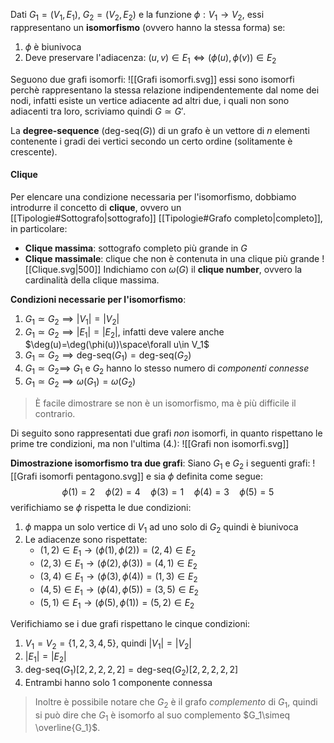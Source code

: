 Dati $G_1=(V_1,E_1)$, $G_2=(V_2,E_2)$ e la funzione $\phi:V_1\to V_2$, essi rappresentano un **isomorfismo** (ovvero hanno la stessa forma) se:
1. $\phi$ è biunivoca
2. Deve preservare l'adiacenza: $(u,v)\in E_1\iff(\phi(u),\phi(v))\in E_2$

Seguono due grafi isomorfi:
![[Grafi isomorfi.svg]]
essi sono isomorfi perchè rappresentano la stessa relazione indipendentemente dal nome dei nodi, infatti esiste un vertice adiacente ad altri due, i quali non sono adiacenti tra loro, scriviamo quindi $G\simeq G'$.

La **degree-sequence** ($\text{deg-seq}(G)$) di un grafo è un vettore di $n$ elementi contenente i gradi dei vertici secondo un certo ordine (solitamente è crescente).

#### Clique
Per elencare una condizione necessaria per l'isomorfismo, dobbiamo introdurre il concetto di **clique**, ovvero un [[Tipologie#Sottografo|sottografo]] [[Tipologie#Grafo completo|completo]], in particolare:
- **Clique massima**: sottografo completo più grande in $G$
- **Clique massimale**: clique che non è contenuta in una clique più grande
![[Clique.svg|500]]
Indichiamo con $\omega(G)$ il **clique number**, ovvero la cardinalità della clique massima.


**Condizioni necessarie per l'isomorfismo**:
1. $G_1\simeq G_2\implies |V_1|=|V_2|$
2. $G_1\simeq G_2\implies |E_1| = |E_2|$, infatti deve valere anche $\deg(u)=\deg(\phi(u))\space\forall u\in V_1$
3. $G_1\simeq G_2\implies\text{deg-seq}(G_1)=\text{deg-seq}(G_2)$
4. $G_1\simeq G_2\implies$ $G_1$ e $G_2$ hanno lo stesso numero di _componenti connesse_
5. $G_1\simeq G_2\implies\omega(G_1)=\omega(G_2)$

>È facile dimostrare se non è un isomorfismo, ma è più difficile il contrario.

Di seguito sono rappresentati due grafi _non_ isomorfi, in quanto rispettano le prime tre condizioni, ma non l'ultima (4.):
![[Grafi non isomorfi.svg]]

**Dimostrazione isomorfismo tra due grafi**:
Siano $G_1$ e $G_2$ i seguenti grafi:
![[Grafi isomorfi pentagono.svg]]
e sia $\phi$ definita come segue:
$$\phi(1)=2\quad \phi(2)=4\quad \phi(3)=1\quad \phi(4)=3\quad \phi(5)=5$$
verifichiamo se $\phi$ rispetta le due condizioni:
1. $\phi$ mappa un solo vertice di $V_1$ ad uno solo di $G_2$ quindi è biunivoca
2. Le adiacenze sono rispettate:
	- $(1,2)\in E_1\to(\phi(1),\phi(2))=(2,4)\in E_2$
	- $(2,3)\in E_1\to(\phi(2),\phi(3))=(4,1)\in E_2$
	- $(3,4)\in E_1\to(\phi(3),\phi(4))=(1,3)\in E_2$
	- $(4,5)\in E_1\to(\phi(4),\phi(5))=(3,5)\in E_2$
	- $(5,1)\in E_1\to(\phi(5),\phi(1))=(5,2)\in E_2$

Verifichiamo se i due grafi rispettano le cinque condizioni:
1. $V_1=V_2=\{1,2,3,4,5\}$, quindi $|V_1|=|V_2|$
2. $|E_1|=|E_2|$
3. $\text{deg-seq}(G_1)[2,2,2,2,2]=\text{deg-seq}(G_2)[2,2,2,2,2]$
4. Entrambi hanno solo $1$ componente connessa

>Inoltre è possibile notare che $G_2$ è il grafo _complemento_ di $G_1$, quindi si può dire che $G_1$ è isomorfo al suo complemento $G_1\simeq \overline{G_1}$.